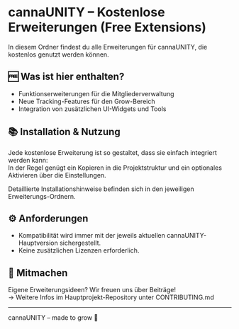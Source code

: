 # cannaUNITY – Kostenlose Erweiterungen (Free Extensions)

In diesem Ordner findest du alle Erweiterungen für cannaUNITY, die kostenlos genutzt werden können.

## 🆓 Was ist hier enthalten?

- Funktionserweiterungen für die Mitgliederverwaltung
- Neue Tracking-Features für den Grow-Bereich
- Integration von zusätzlichen UI-Widgets und Tools

## 📚 Installation & Nutzung

Jede kostenlose Erweiterung ist so gestaltet, dass sie einfach integriert werden kann:  
In der Regel genügt ein Kopieren in die Projektstruktur und ein optionales Aktivieren über die Einstellungen.

Detaillierte Installationshinweise befinden sich in den jeweiligen Erweiterungs-Ordnern.

## ⚙️ Anforderungen

- Kompatibilität wird immer mit der jeweils aktuellen cannaUNITY-Hauptversion sichergestellt.
- Keine zusätzlichen Lizenzen erforderlich.

## 🤝 Mitmachen

Eigene Erweiterungsideen? Wir freuen uns über Beiträge!  
→ Weitere Infos im Hauptprojekt-Repository unter CONTRIBUTING.md

---

cannaUNITY – made to grow 🌱
